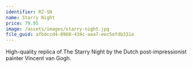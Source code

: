 ```yaml
---
identifier: RZ-SN
name: Starry Night
price: 79.95
image: /assets/images/starry-night.jpg
file_guid: afbdccd4-8960-434c-aea7-eec5efdb331a
---
```

High-quality replica of The Starry Night by the Dutch post-impressionist painter Vincent van Gogh.
